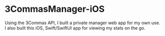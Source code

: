 # 3CommasManager-iOS

Using the 3Commas API, I built a private manager web app for my own use. I also built this iOS, Swift/SwiftUI app for viewing my stats on the go.
